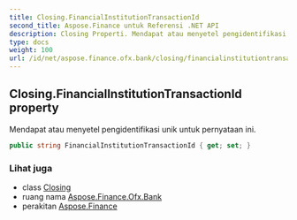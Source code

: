 ```yaml
---
title: Closing.FinancialInstitutionTransactionId
second_title: Aspose.Finance untuk Referensi .NET API
description: Closing Properti. Mendapat atau menyetel pengidentifikasi unik untuk pernyataan ini.
type: docs
weight: 100
url: /id/net/aspose.finance.ofx.bank/closing/financialinstitutiontransactionid/
---
```

## Closing.FinancialInstitutionTransactionId property

Mendapat atau menyetel pengidentifikasi unik untuk pernyataan ini.

```csharp
public string FinancialInstitutionTransactionId { get; set; }
```

### Lihat juga

* class [Closing](../)
* ruang nama [Aspose.Finance.Ofx.Bank](../../closing/)
* perakitan [Aspose.Finance](../../../)


